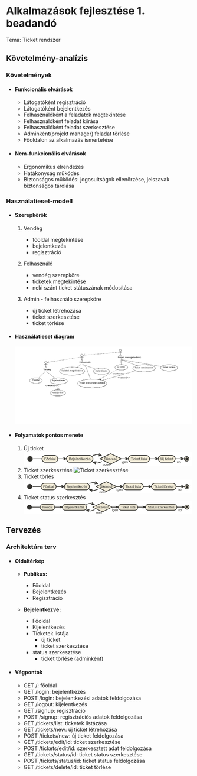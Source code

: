 # Alkalmazások fejlesztése 1. beadandó

Téma: Ticket rendszer


## Követelmény-analízis

### Követelmények
- #### Funkcionális elvárások
	- Látogatóként regisztráció
	- Látogatóként bejelentkezés
	- Felhasználóként a feladatok megtekintése
	- Felhasználóként feladat kiírása
	- Felhasználóként feladat szerkesztése
	- Adminként(projekt manager) feladat törlése
	- Főoldalon az alkalmazás ismertetése

- #### Nem-funkcionális elvárások
    - Ergonómikus elrendezés
    - Hatákonyság működés
    - Biztonságos működés: jogosultságok ellenőrzése, jelszavak biztonságos tárolása


### Használatieset-modell

- #### Szerepkörök
    1. Vendég
		- főoldal megtekintése
		- bejelentkezés
		- regisztráció
        
    2. Felhasználó
		- vendég szerepköre
		- ticketek megtekintése
		- neki szánt ticket státuszának módosítása

    3. Admin
        	- felhasználó szerepköre
		- új ticket létrehozása
		- ticket szerkesztése
		- ticket törlése

- #### Használatieset diagram
    ![Használati esetek](images/UseCaseDiagram.png)  

- #### Folyamatok pontos menete
    1. Új ticket ![Új ticket](images/uj.png)
    2. Ticket szerkesztése ![Ticket szerkesztése](images/szerekesztes.png)
    3. Ticket törlés ![Ticket törlés](images/torles.png)
    4. Ticket status szerkesztés ![Ticket status](images/status.png)

## Tervezés

### Architektúra terv
- #### Oldaltérkép
	- **Publikus:**
	    - Főoldal
	    - Bejelentkezés
	    - Regisztráció
	    
	- **Bejelentkezve:**
	    - Főoldal
	    - Kijelentkezés
	    - Ticketek listája
	        + új ticket
	        + ticket szerkesztése
		+ status szerkesztése
	        + ticket törlése (adminként)

- #### Végpontok
    - GET /: főoldal
    - GET /login: bejelentkezés
    - POST /login: bejelentkezési adatok feldolgozása
    - GET /logout: kijelentkezés
    - GET /signup: regisztráció
    - POST /signup: regisztrációs adatok feldolgozása
    - GET /tickets/list: ticketek listázása
    - GET /tickets/new: új ticket létrehozása
    - POST /tickets/new: új ticket feldolgozása
    - GET /tickets/edit/id: ticket szerkesztése
    - POST /tickets/edit/id: szerkesztett adat feldolgozása
    - GET /tickets/status/id: ticket status szerkesztése
    - POST /tickets/status/id: ticket status feldolgozása
    - GET /tickets/delete/id: ticket törlése

